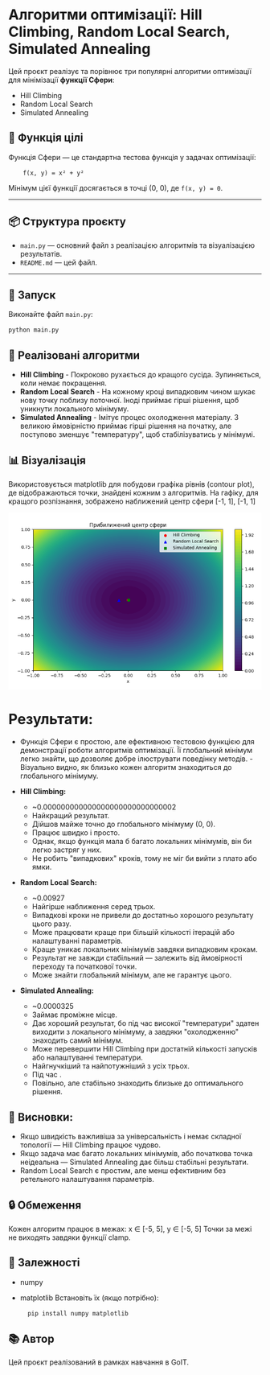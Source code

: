# Алгоритми оптимізації: Hill Climbing, Random Local Search, Simulated Annealing

Цей проєкт реалізує та порівнює три популярні алгоритми оптимізації для мінімізації **функції Сфери**:

- Hill Climbing
- Random Local Search
- Simulated Annealing

## 📌 Функція цілі

Функція Сфери — це стандартна тестова функція у задачах оптимізації:

        f(x, y) = x² + y²

Мінімум цієї функції досягається в точці (0, 0), де `f(x, y) = 0`.

---

## 📦 Структура проєкту

- `main.py` — основний файл з реалізацією алгоритмів та візуалізацією результатів.
- `README.md` — цей файл.

---

## 🚀 Запуск

Виконайте файл `main.py`:

```bash
python main.py
```

## 🧠 Реалізовані алгоритми

- **Hill Climbing** - Покроково рухається до кращого сусіда. Зупиняється, коли немає покращення.
- **Random Local Search** - На кожному кроці випадковим чином шукає нову точку поблизу поточної. Іноді приймає гірші рішення, щоб уникнути локального мінімуму.
- **Simulated Annealing** - Імітує процес охолодження матеріалу. З великою ймовірністю приймає гірші рішення на початку, але поступово зменшує "температуру", щоб стабілізуватись у мінімумі.

## 📊 Візуалізація
Використовується matplotlib для побудови графіка рівнів (contour plot), де відображаються точки, знайдені кожним з алгоритмів.
На гафіку, для кращого розпізнання, зображено наближений центр сфери [-1, 1], [-1, 1]

![Візуалізація](image.png)

# Результати:

- Функція Сфери є простою, але ефективною тестовою функцією для демонстрації роботи алгоритмів оптимізації. Її глобальний мінімум легко знайти, що дозволяє добре ілюструвати поведінку методів. - Візуально видно, як близько кожен алгоритм знаходиться до глобального мінімуму.



- **Hill Climbing:**
    - ~0.000000000000000000000000000002
    - Найкращий результат.
    - Дійшов майже точно до глобального мінімуму (0, 0).
    - Працює швидко і просто.
    - Однак, якщо функція мала б багато локальних мінімумів, він би легко застряг у них.
    - Не робить "випадкових" кроків, тому не міг би вийти з плато або ямки.

- **Random Local Search:**
    - ~0.00927
    - Найгірше наближення серед трьох.
    - Випадкові кроки не привели до достатньо хорошого результату цього разу.
    - Може працювати краще при більшій кількості ітерацій або налаштуванні параметрів.
    - Краще уникає локальних мінімумів завдяки випадковим крокам.
    - Результат не завжди стабільний — залежить від ймовірності переходу та початкової точки.
    - Може знайти глобальний мінімум, але не гарантує цього.

- **Simulated Annealing:**
    - ~0.0000325
    - Займає проміжне місце.
    - Дає хороший результат, бо під час високої "температури" здатен виходити з локального мінімуму, а завдяки "охолодженню" знаходить самий мінімум.
    - Може перевершити Hill Climbing при достатній кількості запусків або налаштуванні температури.
    - Найгнучкіший та найпотужніший з усіх трьох.
    - Під час .
    - Повільно, але стабільно знаходить близьке до оптимального рішення.

## 🏁 Висновки:
- Якщо швидкість важливіша за універсальність і немає складної топології — Hill Climbing працює чудово.
- Якщо задача має багато локальних мінімумів, або початкова точка неідеальна — Simulated Annealing дає більш стабільні результати.
- Random Local Search є простим, але менш ефективним без ретельного налаштування параметрів.













## 🔒 Обмеження
Кожен алгоритм працює в межах: x ∈ [-5, 5], y ∈ [-5, 5]
Точки за межі не виходять завдяки функції clamp.

## 🧩 Залежності
- numpy
- matplotlib
Встановіть їх (якщо потрібно):

        pip install numpy matplotlib

## 📚 Автор 
Цей проєкт реалізований в рамках навчання в GoIT.